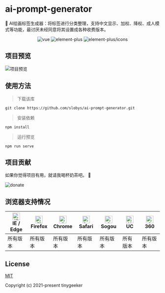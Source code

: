 # ai-prompt-generator
🌈 AI绘画标签生成器：将标签进行分类整理，支持中文显示、加权、降权、成人模式等功能，最讨厌未经同意将其设置成各种收费版本。

<p align="center">
  <img src="https://img.shields.io/badge/vue->=3.2.13-ff69b4.svg" alt="vue">
  <img src="https://img.shields.io/badge/elementplus->=2.2.2-6bb59a.svg" alt="element-plus">
  <img src="https://img.shields.io/badge/elementplus/icons->=0.0.11-brightgreen.svg" alt="element-plus/icons">
</p>

## 项目预览
![项目预览](https://tinygeeker.github.io/assets/imgs/ai-prompt-generator.png)

## 使用方法

> 下载该库
```
git clone https://github.com/slobys/ai-prompt-generator.git
```

> 安装依赖
```
npm install
```

> 运行预览
```
npm run serve
```

## 项目贡献

如果你觉得项目有用，就请我喝杯奶茶吧。 :tropical_drink:

![donate](https://tinygeeker.github.io/u/pay/zuhe.jpg)

## 浏览器支持情况

| [<img src="https://tinygeeker.github.io/assets/svg/ie.svg" alt="IE / Edge" width="24px" height="24px" />](https://godban.github.io/browsers-support-badges/)</br>IE / Edge | [<img src="https://tinygeeker.github.io/assets/svg/firefox.svg" alt="Firefox" width="24px" height="24px" />](https://godban.github.io/browsers-support-badges/)</br>Firefox | [<img src="https://tinygeeker.github.io/assets/svg/chrome.svg" alt="Chrome" width="24px" height="24px" />](https://godban.github.io/browsers-support-badges/)</br>Chrome | [<img src="https://tinygeeker.github.io/assets/svg/safari.svg" alt="Safari" width="24px" height="24px" />](https://godban.github.io/browsers-support-badges/)</br>Safari | [<img src="https://tinygeeker.github.io/assets/svg/sogou.svg" alt="Sogou" width="24px" height="24px" />](https://godban.github.io/browsers-support-badges/)</br>Sogou | [<img src="https://tinygeeker.github.io/assets/svg/uc.svg" alt="UC" width="24px" height="24px" />](https://godban.github.io/browsers-support-badges/)</br>UC | [<img src="https://tinygeeker.github.io/assets/svg/360.svg" alt="360" width="24px" height="24px" />](https://godban.github.io/browsers-support-badges/)</br>360 |
| --------- | --------- | --------- | --------- | --------- | --------- | --------- |
| 所有版本 | 所有版本 | 所有版本 | 所有版本 | 所有版本 | 所有版本 | 所有版本 |

## License

[MIT](https://github.com/tinygeeker/navigation-site/blob/main/LICENSE)

Copyright (c) 2021-present tinygeeker
